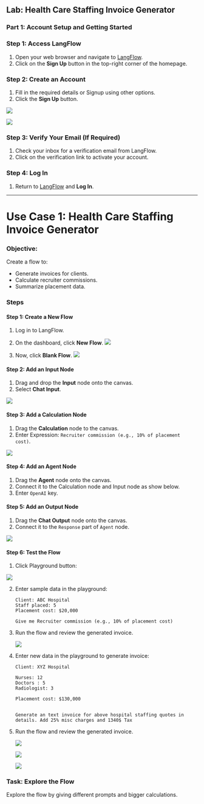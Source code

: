 ## Lab: Health Care Staffing Invoice Generator

### **Part 1: Account Setup and Getting Started**

### **Step 1: Access LangFlow**
1. Open your web browser and navigate to [LangFlow](https://www.langflow.org/).
2. Click on the **Sign Up** button in the top-right corner of the homepage.

### **Step 2: Create an Account**
1. Fill in the required details or Signup using other options.
2. Click the **Sign Up** button.

![](./images/1.png)

![](./images/2.png)


### **Step 3: Verify Your Email (If Required)**
1. Check your inbox for a verification email from LangFlow.
2. Click on the verification link to activate your account.

### **Step 4: Log In**
1. Return to [LangFlow](https://www.langflow.org/) and **Log In**.

---

# **Use Case 1: Health Care Staffing Invoice Generator**

### **Objective**:
Create a flow to:
- Generate invoices for clients.
- Calculate recruiter commissions.
- Summarize placement data.

### **Steps**

#### **Step 1: Create a New Flow**
1. Log in to LangFlow.
2. On the dashboard, click **New Flow**.
![](./images/3.png)

3. Now, click **Blank Flow**.
![](./images/4.png)

#### **Step 2: Add an Input Node**
1. Drag and drop the **Input** node onto the canvas.
2. Select **Chat Input**.

![](./images/5.png)

#### **Step 3: Add a Calculation Node**
1. Drag the **Calculation** node to the canvas.
2. Enter Expression: `Recruiter commission (e.g., 10% of placement cost)`.

![](./images/5_1.png)

#### **Step 4: Add an Agent Node**
1. Drag the **Agent** node onto the canvas.
2. Connect it to the Calculation node and Input node as show below.
3. Enter `OpenAI` key.

#### **Step 5: Add an Output Node**
1. Drag the **Chat Output** node onto the canvas.
2. Connect it to the `Response` part of `Agent` node.

![](./images/6.png)

#### **Step 6: Test the Flow**

1. Click Playground button:

![](./images/p1.png)

2. Enter sample data in the playground:
   ```
   Client: ABC Hospital
   Staff placed: 5
   Placement cost: $20,000

   Give me Recruiter commission (e.g., 10% of placement cost)
   ```

3. Run the flow and review the generated invoice.

   ![](./images/7.png)


2. Enter new data in the playground to generate invoice:
   ```
   Client: XYZ Hospital

   Nurses: 12
   Doctors : 5
   Radiologist: 3

   Placement cost: $130,000


   Generate an text invoice for above hospital staffing quotes in details. Add 25% misc charges and 1340$ Tax
   ```


3. Run the flow and review the generated invoice.

   ![](./images/8.png)

   ![](./images/9.png)

   ![](./images/10.png)


### Task: Explore the Flow

Explore the flow by giving different prompts and bigger calculations.
